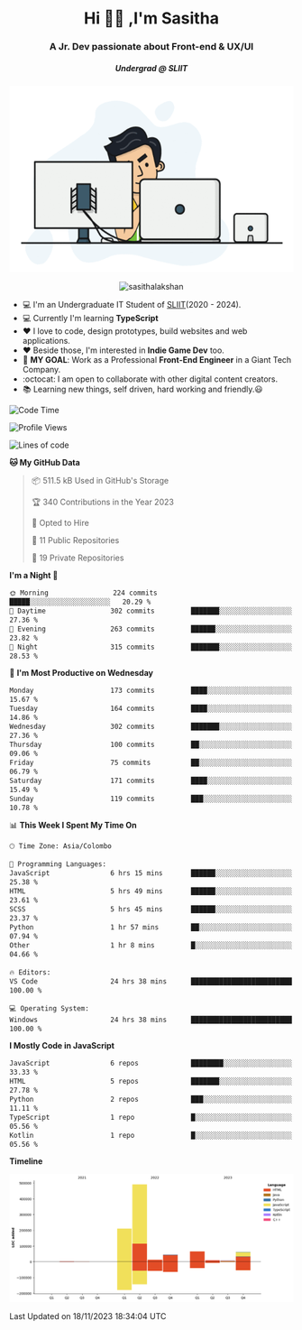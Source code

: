 
<h1 align="center">Hi 🙋‍♂️ ,I'm Sasitha</h1>
<h3 align="center">A Jr. Dev passionate about Front-end & UX/UI</h3>

<i><h5 align="center">Undergrad @ SLIIT</h5></i>

<p align="center">
  <img width="540" height="330" src="https://github.com/SasithaLakshan/SasithaLakshan/blob/main/dev.gif">
</p>
<p align="center"> <img src="https://komarev.com/ghpvc/?username=sasithalakshan&label=Profile%20views&color=0e75b6&style=flat" alt="sasithalakshan" /> </p>

- :computer: I'm an Undergraduate IT Student of [SLIIT](https://www.sliit.lk)(2020 - 2024).
- :computer: Currently I'm learning <b>TypeScript</b>
- :heart: I love to code, design prototypes, build websites and web applications.
- :heart: Beside those, I'm interested in **Indie Game Dev** too.
- :electric_plug: **MY GOAL**: Work as a Professional **Front-End Engineer** in a Giant Tech Company.
- :octocat: I am open to collaborate with other digital content creators.
- :books: Learning new things, self driven, hard working and friendly.:smiley:
  
<!-- <h3 align="left">Tech Stack I'm Using</h3> -->

<!--START_SECTION:waka-->
![Code Time](http://img.shields.io/badge/Code%20Time-575%20hrs%2018%20mins-blue)

![Profile Views](http://img.shields.io/badge/Profile%20Views-0-blue)

![Lines of code](https://img.shields.io/badge/From%20Hello%20World%20I%27ve%20Written-907.4%20thousand%20lines%20of%20code-blue)

**🐱 My GitHub Data** 

> 📦 511.5 kB Used in GitHub's Storage 
 > 
> 🏆 340 Contributions in the Year 2023
 > 
> 💼 Opted to Hire
 > 
> 📜 11 Public Repositories 
 > 
> 🔑 19 Private Repositories 
 > 
**I'm a Night 🦉** 

```text
🌞 Morning                224 commits         █████░░░░░░░░░░░░░░░░░░░░   20.29 % 
🌆 Daytime                302 commits         ███████░░░░░░░░░░░░░░░░░░   27.36 % 
🌃 Evening                263 commits         ██████░░░░░░░░░░░░░░░░░░░   23.82 % 
🌙 Night                  315 commits         ███████░░░░░░░░░░░░░░░░░░   28.53 % 
```
📅 **I'm Most Productive on Wednesday** 

```text
Monday                   173 commits         ████░░░░░░░░░░░░░░░░░░░░░   15.67 % 
Tuesday                  164 commits         ████░░░░░░░░░░░░░░░░░░░░░   14.86 % 
Wednesday                302 commits         ███████░░░░░░░░░░░░░░░░░░   27.36 % 
Thursday                 100 commits         ██░░░░░░░░░░░░░░░░░░░░░░░   09.06 % 
Friday                   75 commits          ██░░░░░░░░░░░░░░░░░░░░░░░   06.79 % 
Saturday                 171 commits         ████░░░░░░░░░░░░░░░░░░░░░   15.49 % 
Sunday                   119 commits         ███░░░░░░░░░░░░░░░░░░░░░░   10.78 % 
```


📊 **This Week I Spent My Time On** 

```text
🕑︎ Time Zone: Asia/Colombo

💬 Programming Languages: 
JavaScript               6 hrs 15 mins       ██████░░░░░░░░░░░░░░░░░░░   25.38 % 
HTML                     5 hrs 49 mins       ██████░░░░░░░░░░░░░░░░░░░   23.61 % 
SCSS                     5 hrs 45 mins       ██████░░░░░░░░░░░░░░░░░░░   23.37 % 
Python                   1 hr 57 mins        ██░░░░░░░░░░░░░░░░░░░░░░░   07.94 % 
Other                    1 hr 8 mins         █░░░░░░░░░░░░░░░░░░░░░░░░   04.66 % 

🔥 Editors: 
VS Code                  24 hrs 38 mins      █████████████████████████   100.00 % 

💻 Operating System: 
Windows                  24 hrs 38 mins      █████████████████████████   100.00 % 
```

**I Mostly Code in JavaScript** 

```text
JavaScript               6 repos             ████████░░░░░░░░░░░░░░░░░   33.33 % 
HTML                     5 repos             ███████░░░░░░░░░░░░░░░░░░   27.78 % 
Python                   2 repos             ███░░░░░░░░░░░░░░░░░░░░░░   11.11 % 
TypeScript               1 repo              █░░░░░░░░░░░░░░░░░░░░░░░░   05.56 % 
Kotlin                   1 repo              █░░░░░░░░░░░░░░░░░░░░░░░░   05.56 % 
```



**Timeline**

![Lines of Code chart](https://raw.githubusercontent.com/SasithaLakshan/SasithaLakshan/main/assets/bar_graph.png)


 Last Updated on 18/11/2023 18:34:04 UTC
<!--END_SECTION:waka-->

